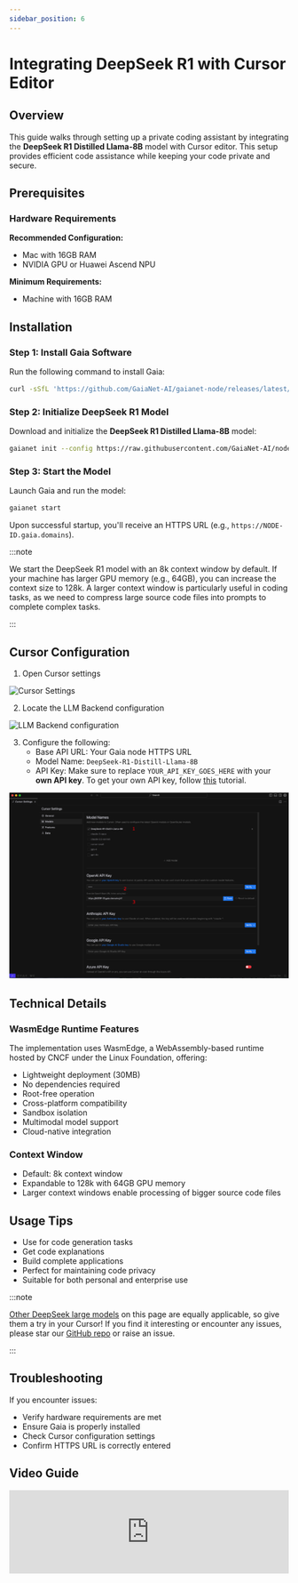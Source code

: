 ```yaml
---
sidebar_position: 6
---
```


# Integrating DeepSeek R1 with Cursor Editor

## Overview

This guide walks through setting up a private coding assistant by integrating the **DeepSeek R1 Distilled Llama-8B** model with Cursor editor. This setup provides efficient code assistance while keeping your code private and secure.

## Prerequisites

### Hardware Requirements

**Recommended Configuration:**
- Mac with 16GB RAM
- NVIDIA GPU or Huawei Ascend NPU

**Minimum Requirements:**
- Machine with 16GB RAM

## Installation

### Step 1: Install Gaia Software

Run the following command to install Gaia:

```bash
curl -sSfL 'https://github.com/GaiaNet-AI/gaianet-node/releases/latest/download/install.sh' | bash
```

### Step 2: Initialize DeepSeek R1 Model

Download and initialize the **DeepSeek R1 Distilled Llama-8B** model:

```bash
gaianet init --config https://raw.githubusercontent.com/GaiaNet-AI/node-configs/main/deepseek-r1-distill-llama-8b/config.json
```

### Step 3: Start the Model

Launch Gaia and run the model:

```bash
gaianet start
```

Upon successful startup, you'll receive an HTTPS URL (e.g., `https://NODE-ID.gaia.domains`).

:::note

We start the DeepSeek R1 model with an 8k context window by default. If your machine has larger GPU memory (e.g., 64GB), you can increase the context size to 128k. A larger context window is particularly useful in coding tasks, as we need to compress large source code files into prompts to complete complex tasks.

:::

## Cursor Configuration

1. Open Cursor settings

![Cursor Settings](cursor-settings.png)

2. Locate the LLM Backend configuration

![LLM Backend configuration](model-config.png)

3. Configure the following:
    - Base API URL: Your Gaia node HTTPS URL
    - Model Name: `DeepSeek-R1-Distill-Llama-8B`
    - API Key: Make sure to replace `YOUR_API_KEY_GOES_HERE` with your **own API key**. To get your own API key, follow [this](../getting-started/authentication) tutorial.

![DeepSeek-R1 Setup](deepseek-setup.png)

## Technical Details

### WasmEdge Runtime Features
The implementation uses WasmEdge, a WebAssembly-based runtime hosted by CNCF under the Linux Foundation, offering:

- Lightweight deployment (30MB)
- No dependencies required
- Root-free operation
- Cross-platform compatibility
- Sandbox isolation
- Multimodal model support
- Cloud-native integration

### Context Window

- Default: 8k context window
- Expandable to 128k with 64GB GPU memory
- Larger context windows enable processing of bigger source code files

## Usage Tips

- Use for code generation tasks
- Get code explanations
- Build complete applications
- Perfect for maintaining code privacy
- Suitable for both personal and enterprise use

:::note

[Other DeepSeek large models](https://huggingface.co/collections/gaianet/deepseek-r1-and-distills-67954070e0c6002f119c9bb5) on this page are equally applicable, so give them a try in your Cursor! If you find it interesting or encounter any issues, please star our [GitHub repo](https://github.com/LlamaEdge/LlamaEdge) or raise an issue.

:::

## Troubleshooting

If you encounter issues:

- Verify hardware requirements are met
- Ensure Gaia is properly installed
- Check Cursor configuration settings
- Confirm HTTPS URL is correctly entered

## Video Guide

<iframe width="100%" style={{"aspect-ratio": "16 / 9"}} src="https://www.youtube.com/embed/-6e4xp-oFcA" title="YouTube video player" frameborder="0" allow="accelerometer; autoplay; clipboard-write; encrypted-media; gyroscope; picture-in-picture; web-share" referrerpolicy="strict-origin-when-cross-origin" allowfullscreen></iframe>